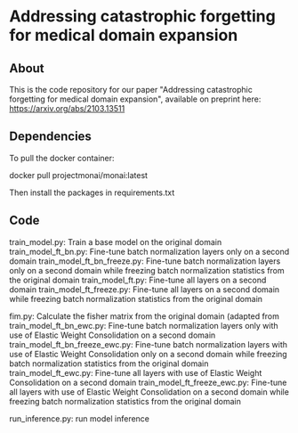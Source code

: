 # Addressing catastrophic forgetting for medical domain expansion

## About

This is the code repository for our paper "Addressing catastrophic forgetting for medical domain expansion", available on preprint here: https://arxiv.org/abs/2103.13511

## Dependencies

To pull the docker container:

docker pull projectmonai/monai:latest

Then install the packages in requirements.txt

## Code

train_model.py: Train a base model on the original domain
train_model_ft_bn.py: Fine-tune batch normalization layers only on a second domain
train_model_ft_bn_freeze.py: Fine-tune batch normalization layers only on a second domain while freezing batch normalization statistics from the original domain
train_model_ft.py: Fine-tune all layers on a second domain 
train_model_ft_freeze.py: Fine-tune all layers on a second domain while freezing batch normalization statistics from the original domain

fim.py: Calculate the fisher matrix from the original domain (adapted from 
train_model_ft_bn_ewc.py: Fine-tune batch normalization layers only with use of Elastic Weight Consolidation on a second domain
train_model_ft_bn_freeze_ewc.py: Fine-tune batch normalization layers with use of Elastic Weight Consolidation only on a second domain while freezing batch normalization statistics from the original domain
train_model_ft_ewc.py: Fine-tune all layers with use of Elastic Weight Consolidation on a second domain 
train_model_ft_freeze_ewc.py: Fine-tune all layers with use of Elastic Weight Consolidation on a second domain while freezing batch normalization statistics from the original domain

run_inference.py: run model inference
